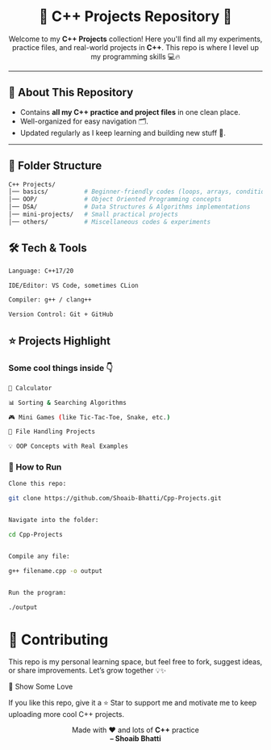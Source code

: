 <h1 align="center">🚀 C++ Projects Repository 🚀</h1>

<p align="center">
  Welcome to my <b>C++ Projects</b> collection!  
  Here you'll find all my experiments, practice files, and real-world projects in <b>C++</b>.  
  This repo is where I level up my programming skills 💻🔥
</p>

---

## 📌 About This Repository
- Contains **all my C++ practice and project files** in one clean place.  
- Well-organized for easy navigation 🗂️.  
- Updated regularly as I keep learning and building new stuff 🚀.

---

## 📂 Folder Structure
```bash
C++ Projects/
│── basics/          # Beginner-friendly codes (loops, arrays, conditions, etc.)
│── OOP/             # Object Oriented Programming concepts
│── DSA/             # Data Structures & Algorithms implementations
│── mini-projects/   # Small practical projects
│── others/          # Miscellaneous codes & experiments

```

## 🛠️ Tech & Tools
```bash
Language: C++17/20

IDE/Editor: VS Code, sometimes CLion

Compiler: g++ / clang++

Version Control: Git + GitHub
```

## ⭐ Projects Highlight

### Some cool things inside 👇
```bash
🔢 Calculator

📊 Sorting & Searching Algorithms

🎮 Mini Games (like Tic-Tac-Toe, Snake, etc.)

📂 File Handling Projects

💡 OOP Concepts with Real Examples
```
### 🚀 How to Run
```bash
Clone this repo:

git clone https://github.com/Shoaib-Bhatti/Cpp-Projects.git


Navigate into the folder:

cd Cpp-Projects


Compile any file:

g++ filename.cpp -o output


Run the program:

./output
```

# 🤝 Contributing

This repo is my personal learning space, but feel free to fork, suggest ideas, or share improvements.
Let’s grow together 💡✨

🌟 Show Some Love

If you like this repo, give it a ⭐ Star to support me and motivate me to keep uploading more cool C++ projects.

<p align="center"> Made with ❤️ and lots of <b>C++</b> practice <br> <b>– Shoaib Bhatti</b> </p>
